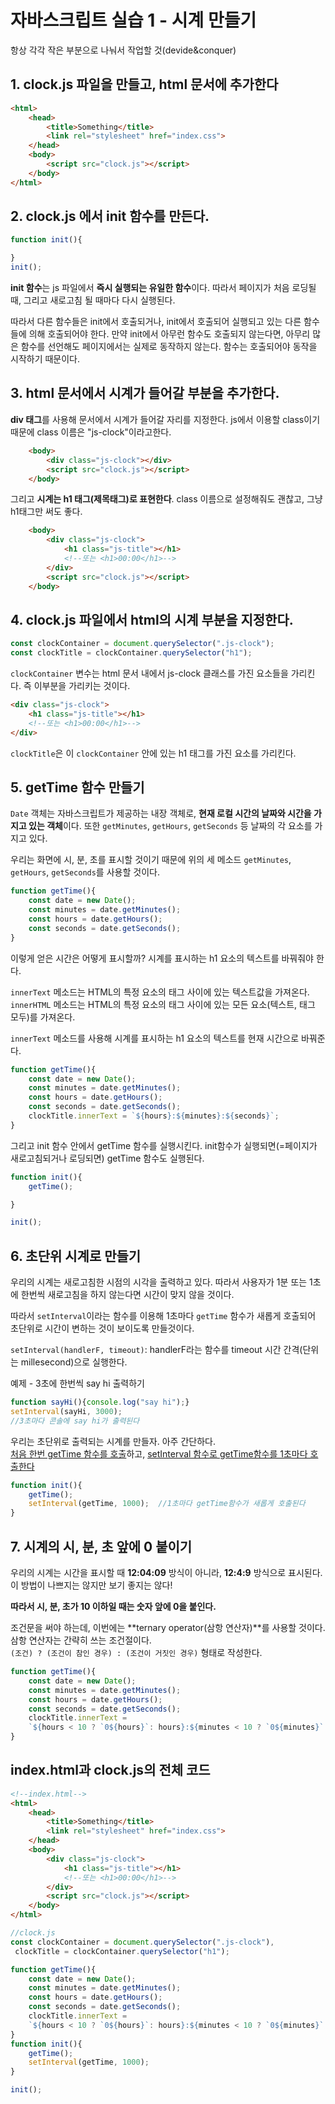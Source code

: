 # 자바스크립트 실습 1 - 시계 만들기
항상 각각 작은 부분으로 나눠서 작업할 것(devide&conquer)

## 1. clock.js 파일을 만들고, html 문서에 추가한다
```html
<html>
    <head>
        <title>Something</title>
        <link rel="stylesheet" href="index.css">
    </head>
    <body>
        <script src="clock.js"></script>
    </body>
</html>
```
  
## 2. clock.js 에서 init 함수를 만든다.
```javascript
function init(){

}
init();
```
**init 함수**는 js 파일에서 **즉시 실행되는 유일한 함수**이다. 따라서 페이지가 처음 로딩될 때, 그리고 새로고침 될 때마다 다시 실행된다.  
  
따라서 다른 함수들은 init에서 호출되거나, init에서 호출되어 실행되고 있는 다른 함수들에 의해 호출되어야 한다. 만약 init에서 아무런 함수도 호출되지 않는다면, 아무리 많은 함수를 선언해도 페이지에서는 실제로 동작하지 않는다. 함수는 호출되어야 동작을 시작하기 때문이다.  
  
## 3. html 문서에서 시계가 들어갈 부분을 추가한다.
**div 태그**를 사용해 문서에서 시계가 들어갈 자리를 지정한다. js에서 이용할 class이기 때문에 class 이름은 "js-clock"이라고한다.  

```html
    <body>
        <div class="js-clock"></div>
        <script src="clock.js"></script>
    </body>
```
  
그리고 **시계는 h1 태그(제목태그)로 표현한다**. class 이름으로 설정해줘도 괜찮고, 그냥 h1태그만 써도 좋다.  

```html
    <body>
        <div class="js-clock">
            <h1 class="js-title"></h1>
            <!--또는 <h1>00:00</h1>-->
        </div>
        <script src="clock.js"></script>
    </body>
```
  
## 4. clock.js 파일에서 html의 시계 부분을 지정한다.
```javascript
const clockContainer = document.querySelector(".js-clock");
const clockTitle = clockContainer.querySelector("h1");
```
`clockContainer` 변수는 html 문서 내에서 js-clock 클래스를 가진 요소들을 가리킨다. 즉 이부분을 가리키는 것이다.
```html
<div class="js-clock">
    <h1 class="js-title"></h1>
    <!--또는 <h1>00:00</h1>-->
</div>
```
  
`clockTitle`은 이 `clockContainer` 안에 있는 h1 태그를 가진 요소를 가리킨다.
  
## 5. getTime 함수 만들기
`Date` 객체는 자바스크립트가 제공하는 내장 객체로, **현재 로컬 시간의 날짜와 시간을 가지고 있는 객체**이다. 또한 `getMinutes`, `getHours`, `getSeconds` 등 날짜의 각 요소를 가지고 있다.  
  
우리는 화면에 시, 분, 초를 표시할 것이기 때문에 위의 세 메소드 `getMinutes`, `getHours`, `getSeconds`를 사용할 것이다.  
  
```javascript
function getTime(){
    const date = new Date();
    const minutes = date.getMinutes();
    const hours = date.getHours();
    const seconds = date.getSeconds();
}
```
  
이렇게 얻은 시간은 어떻게 표시할까? 시계를 표시하는 h1 요소의 텍스트를 바꿔줘야 한다.  
  
`innerText` 메소드는 HTML의 특정 요소의 태그 사이에 있는 텍스트값을 가져온다.  
`innerHTML` 메소드는 HTML의 특정 요소의 태그 사이에 있는 모든 요소(텍스트, 태그 모두)를 가져온다.  
  
`innerText` 메소드를 사용해 시계를 표시하는 h1 요소의 텍스트를 현재 시간으로 바꿔준다.  

```javascript
function getTime(){
    const date = new Date();
    const minutes = date.getMinutes();
    const hours = date.getHours();
    const seconds = date.getSeconds();
    clockTitle.innerText = `${hours}:${minutes}:${seconds}`;
}
```
  
그리고 init 함수 안에서 getTime 함수를 실행시킨다. init함수가 실행되면(=페이지가 새로고침되거나 로딩되면) getTime 함수도 실행된다.  

```javascript
function init(){
    getTime();

}

init();
```

## 6. 초단위 시계로 만들기
우리의 시계는 새로고침한 시점의 시각을 출력하고 있다. 따라서 사용자가 1분 또는 1초에 한번씩 새로고침을 하지 않는다면 시간이 맞지 않을 것이다.  
  
따라서 `setInterval`이라는 함수를 이용해 1초마다 `getTime` 함수가 새롭게 호출되어 초단위로 시간이 변하는 것이 보이도록 만들것이다.  
  
`setInterval(handlerF, timeout)`: handlerF라는 함수를 timeout 시간 간격(단위는 millesecond)으로 실행한다.  
  
예제 - 3초에 한번씩 say hi 출력하기
```javascript
function sayHi(){console.log("say hi");}
setInterval(sayHi, 3000);
//3초마다 콘솔에 say hi가 출력된다
```
  
우리는 초단위로 출력되는 시계를 만들자. 아주 간단하다.  
<u>처음 한번 getTime 함수를 호출</u>하고, <u>setInterval 함수로 getTime함수를 1초마다 호출한다</u>  

```javascript
function init(){
    getTime();
    setInterval(getTime, 1000);  //1초마다 getTime함수가 새롭게 호출된다
}
```
  
## 7. 시계의 시, 분, 초 앞에 0 붙이기
우리의 시계는 시간을 표시할 때 **12:04:09** 방식이 아니라, **12:4:9** 방식으로 표시된다. 이 방법이 나쁘지는 않지만 보기 좋지는 않다! 
  
**따라서 시, 분, 초가 10 이하일 때는 숫자 앞에 0을 붙인다.**  
  
조건문을 써야 하는데, 이번에는 **ternary operator(삼항 연산자)**를 사용할 것이다. 삼항 연산자는 간략히 쓰는 조건절이다.  
`(조건) ? (조건이 참인 경우) : (조건이 거짓인 경우)` 형태로 작성한다.  
  
```javascript
function getTime(){
    const date = new Date();
    const minutes = date.getMinutes();
    const hours = date.getHours();
    const seconds = date.getSeconds();
    clockTitle.innerText = 
    `${hours < 10 ? `0${hours}`: hours}:${minutes < 10 ? `0${minutes}` : minutes}:${seconds < 10 ? `0${seconds}` : seconds}`;
}
```

## index.html과 clock.js의 전체 코드
```html
<!--index.html-->
<html>
    <head>
        <title>Something</title>
        <link rel="stylesheet" href="index.css">
    </head>
    <body>
        <div class="js-clock">
            <h1 class="js-title"></h1>
            <!--또는 <h1>00:00</h1>-->
        </div>
        <script src="clock.js"></script>
    </body>
</html>
```
```javascript
//clock.js
const clockContainer = document.querySelector(".js-clock"),
 clockTitle = clockContainer.querySelector("h1");

function getTime(){
    const date = new Date();
    const minutes = date.getMinutes();
    const hours = date.getHours();
    const seconds = date.getSeconds();
    clockTitle.innerText = 
    `${hours < 10 ? `0${hours}`: hours}:${minutes < 10 ? `0${minutes}` : minutes}:${seconds < 10 ? `0${seconds}` : seconds}`;
}
function init(){
    getTime();
    setInterval(getTime, 1000);
}

init();
```
